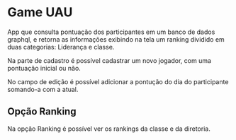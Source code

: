 # Game UAU

App que consulta pontuação dos participantes em um banco de dados graphql, e retorna as informações exibindo na tela um ranking dividido em duas categorias: Liderança e classe.

Na parte de cadastro é possível cadastrar um novo jogador, com uma pontuação inicial ou não.

No campo de edição é possível adicionar a pontução do dia do participante somando-a com a atual.

## Opção Ranking

Na opção Ranking é possível ver os rankings da classe e da diretoria.
